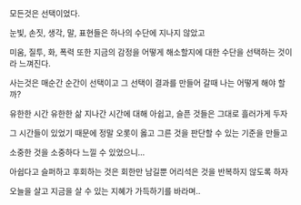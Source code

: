 모든것은 선택이었다.

눈빛, 손짓, 생각, 말, 표현들은 하나의 수단에 지나지 않았고

미움, 질투, 화, 폭력 또한 지금의 감정을 어떻게 해소할지에 대한 수단을 선택하는 것이라 느껴진다.

사는것은 매순간 순간이 선택이고 그 선택이 결과를 만들어 갈때 나는 어떻게 해야 할까?

유한한 시간 유한한 삶 지나간 시간에 대해 아쉽고, 슬픈 것들은 그대로 흘러가게 두자

그 시간들이 있었기 때문에 정말 오롯이 옳고 그른 것을 판단할 수 있는 기준을 만들고

소중한 것을 소중하다 느낄 수 있었으니...

아쉽다고 슬퍼하고 후회하는 것은 회한만 남길뿐 어리석은 것을 반복하지 않도록 하자

오늘을 살고 지금을 살 수 있는 지혜가 가득하기를 바라며..
